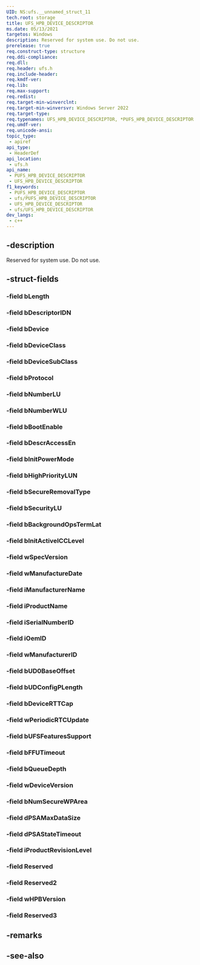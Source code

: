 ```yaml
---
UID: NS:ufs.__unnamed_struct_11
tech.root: storage
title: UFS_HPB_DEVICE_DESCRIPTOR
ms.date: 05/13/2021
targetos: Windows
description: Reserved for system use. Do not use.
prerelease: true
req.construct-type: structure
req.ddi-compliance: 
req.dll: 
req.header: ufs.h
req.include-header: 
req.kmdf-ver: 
req.lib: 
req.max-support: 
req.redist: 
req.target-min-winverclnt:
req.target-min-winversvr: Windows Server 2022
req.target-type: 
req.typenames: UFS_HPB_DEVICE_DESCRIPTOR, *PUFS_HPB_DEVICE_DESCRIPTOR
req.umdf-ver: 
req.unicode-ansi: 
topic_type:
 - apiref
api_type:
 - HeaderDef
api_location:
 - ufs.h
api_name:
 - PUFS_HPB_DEVICE_DESCRIPTOR
 - UFS_HPB_DEVICE_DESCRIPTOR
f1_keywords:
 - PUFS_HPB_DEVICE_DESCRIPTOR
 - ufs/PUFS_HPB_DEVICE_DESCRIPTOR
 - UFS_HPB_DEVICE_DESCRIPTOR
 - ufs/UFS_HPB_DEVICE_DESCRIPTOR
dev_langs:
 - c++
---
```


## -description

Reserved for system use. Do not use.

## -struct-fields

### -field bLength

### -field bDescriptorIDN

### -field bDevice

### -field bDeviceClass

### -field bDeviceSubClass

### -field bProtocol

### -field bNumberLU

### -field bNumberWLU

### -field bBootEnable

### -field bDescrAccessEn

### -field bInitPowerMode

### -field bHighPriorityLUN

### -field bSecureRemovalType

### -field bSecurityLU

### -field bBackgroundOpsTermLat

### -field bInitActiveICCLevel

### -field wSpecVersion

### -field wManufactureDate

### -field iManufacturerName

### -field iProductName

### -field iSerialNumberID

### -field iOemID

### -field wManufacturerID

### -field bUD0BaseOffset

### -field bUDConfigPLength

### -field bDeviceRTTCap

### -field wPeriodicRTCUpdate

### -field bUFSFeaturesSupport

### -field bFFUTimeout

### -field bQueueDepth

### -field wDeviceVersion

### -field bNumSecureWPArea

### -field dPSAMaxDataSize

### -field dPSAStateTimeout

### -field iProductRevisionLevel

### -field Reserved

### -field Reserved2

### -field wHPBVersion

### -field Reserved3

## -remarks

## -see-also
